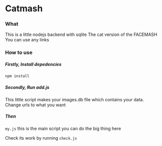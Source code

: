 # Catmash

### What
This is a little nodejs backend with sqlite
The cat version of the FACEMASH
You can use any links


### How to use

##### Firstly, Install depedencies
```bash
npm install
```
#### 
##### Secondly,  Run add.js 
This little script makes your images.db file which contains your data.
Change urls to what you want


##### Then
`my.js`
this is the main script
you can do the big thing here 

Check its work by running `check.js` 